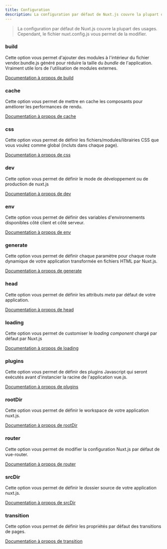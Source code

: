 ```yaml
---
title: Configuration
description: La configuration par défaut de Nuxt.js couvre la plupart des usages. Cependant, le fichier nuxt.config.js vous permet de la modifier.
---
```


> La configuration par défaut de Nuxt.js couvre la plupart des usages. Cependant, le fichier nuxt.config.js vous permet de la modifier.


### build

Cette option vous permet d'ajouter des modules à l'intérieur du fichier vendor.bundle.js généré pour réduire la taille du *bundle* de l'application. Vraiment utile lors de l'utilisation de modules externes.

[Documentation à propos de build](/api/configuration-build)

### cache

Cette option vous permet de mettre en cache les composants pour améliorer les performances de rendu.

[Documentation à propos de cache](/api/configuration-cache)

### css

Cette option vous permet de définir les fichiers/modules/librairies CSS que vous voulez comme global (incluts dans chaque page).

[Documentation à propos de css](/api/configuration-css)

### dev

Cette option vous permet de définir le mode de développement ou de production de nuxt.js

[Documentation à propos de dev](/api/configuration-dev)

### env

Cette option vous permet de définir des variables d'environnements disponibles côté client et côté serveur.

[Documentation à propos de env](/api/configuration-env)

### generate

Cette option vous permet de définir chaque paramètre pour chaque route dynamique de votre application transformée en fichiers HTML par Nuxt.js.

[Documentation à propos de generate](/api/configuration-generate)

### head

Cette option vous permet de définir les attributs *meta* par défaut de votre application.

[Documentation à propos de head](/api/configuration-head)

### loading

Cette option vous permet de customiser le *loading component* chargé par défaut par Nuxt.js

[Documentation à propos de loading](/api/configuration-loading)

### plugins

Cette option vous permet de définir des plugins Javascript qui seront exécutés avant d'instancier la racine de l'application vue.js.

[Documentation à propos de plugins](/api/configuration-plugins)

### rootDir

Cette option vous permet de définir le workspace de votre application nuxt.js.

[Documentation à propos de rootDir](/api/configuration-rootdir)

### router

Cette option vous permet de modifier la configuration Nuxt.js par défaut de vue-router.

[Documentation à propos de router](/api/configuration-router)

### srcDir

Cette option vous permet de définir le dossier source de votre application nuxt.js.

[Documentation à propos de srcDir](/api/configuration-srcdir)

### transition

Cette option vous permet de définir les propriétés par défaut des transitions de pages.

[Documentation à propos de transition](/api/configuration-transition)
